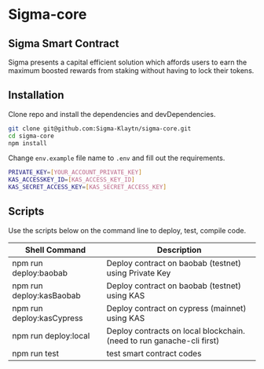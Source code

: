 # Sigma-core

## Sigma Smart Contract

Sigma presents a capital efficient solution which affords users to earn the maximum boosted rewards from staking without having to lock their tokens.

## Installation

Clone repo and install the dependencies and devDependencies.

```sh
git clone git@github.com:Sigma-Klaytn/sigma-core.git
cd sigma-core
npm install
```

Change `env.example` file name to `.env` and fill out the requirements.

```sh
PRIVATE_KEY=[YOUR_ACCOUNT_PRIVATE_KEY]
KAS_ACCESSKEY_ID=[KAS_ACCESS_KEY_ID]
KAS_SECRET_ACCESS_KEY=[KAS_SECRET_ACCESS_KEY]
```

## Scripts

Use the scripts below on the command line to deploy, test, compile code.

| Shell Command             | Description                                                           |
| ------------------------- | --------------------------------------------------------------------- |
| npm run deploy:baobab     | Deploy contract on baobab (testnet) using Private Key                 |
| npm run deploy:kasBaobab  | Deploy contract on baobab (testnet) using KAS                         |
| npm run deploy:kasCypress | Deploy contract on cypress (mainnet) using KAS                        |
| npm run deploy:local      | Deploy contracts on local blockchain. (need to run ganache-cli first) |
| npm run test              | test smart contract codes                                             |
